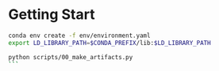 # Getting Start

``````bash
conda env create -f env/environment.yaml
export LD_LIBRARY_PATH=$CONDA_PREFIX/lib:$LD_LIBRARY_PATH

python scripts/00_make_artifacts.py
```


